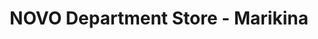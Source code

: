 ---
title: "NOVO Department Store - Marikina"
url: /marikina/novo-department-store-marikina/
shop: Warenhaus
---